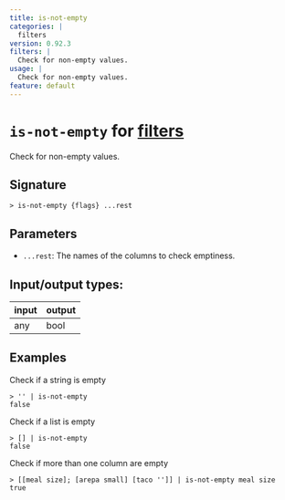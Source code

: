```yaml
---
title: is-not-empty
categories: |
  filters
version: 0.92.3
filters: |
  Check for non-empty values.
usage: |
  Check for non-empty values.
feature: default
---
```

<!-- This file is automatically generated. Please edit the command in https://github.com/nushell/nushell instead. -->

# `is-not-empty` for [filters](/commands/categories/filters.md)

<div class='command-title'>Check for non-empty values.</div>

## Signature

```> is-not-empty {flags} ...rest```

## Parameters

 -  `...rest`: The names of the columns to check emptiness.


## Input/output types:

| input | output |
| ----- | ------ |
| any   | bool   |

## Examples

Check if a string is empty
```nu
> '' | is-not-empty
false
```

Check if a list is empty
```nu
> [] | is-not-empty
false
```

Check if more than one column are empty
```nu
> [[meal size]; [arepa small] [taco '']] | is-not-empty meal size
true
```
